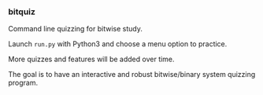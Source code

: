 ### bitquiz

Command line quizzing for bitwise study.

Launch `run.py` with Python3 and choose a menu option to practice.

More quizzes and features will be added over time.

The goal is to have an interactive and robust bitwise/binary system quizzing program.


